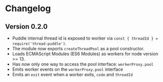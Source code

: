 # Changelog

## Version 0.2.0

- Puddle internal thread id is exposed to worker via `const { threadId } = require('thread-puddle')`.
- The module now exports `createThreadPool` as a pool constructor.
- Loads ECMAScript Modules (ES6 Modules) as workers for node version >= 13.
- Has now only one way to access the pool interface: `workerProxy.pool`
- Emits worker events on the `workerProxy.pool` interface
- Emits an `exit` event when a worker exits, `code` and `threadId`
